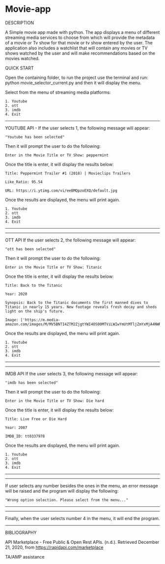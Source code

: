 # Movie-app

DESCRIPTION

A Simple movie app made with python. The app displays a menu of different streaming media services to choose from which will provide the metadata of a movie or Tv show for that movie or tv show entered by the user. The application also includes a watchlist that will contain any movies or TV shows watched by the user and will make recommendations based on the movies watched.


QUICK START

Open the containing folder, to run the project use the terminal and run: python movie_selector_current.py
and then it will display the menu.

Select from the menu of streaming media platforms:
```
1. Youtube
2. ott
3. imdb
4. Exit
```
****************************************************************
YOUTUBE API - 
If the user selects 1, the following message will appear:

```"Youtube has been selected"```


Then it will prompt the user to do the following:

```Enter in the Movie Title or TV Show: peppermint```

Once the title is enter, it will display the results below:
```
Title: Peppermint Trailer #1 (2018) | Movieclips Trailers

Like_Ratio: 95.54

URL: https://i.ytimg.com/vi/eeBMQpzoEXQ/default.jpg
```

Once the results are displayed, the menu will print again.
```
1. Youtube
2. ott
3. imdb
4. Exit
```
*****************************************************************




***************************************************************************************************************
OTT API
If the user selects 2, the following message will appear:

```"ott has been selected"```

Then it will prompt the user to do the following:

```Enter in the Movie Title or TV Show: Titanic```

Once the title is enter, it will display the results below:
```
Title: Back to the Titanic

Year: 2020

Synopsis: Back to the Titanic documents the first manned dives to Titanic in nearly 15 years. New footage reveals fresh decay and sheds light on the ship's future.

Image: ['https://m.media-amazon.com/images/M/MV5BNTI4ZTM2ZjgtYWI4OS00MTViLWIwYmUtMTljZmYxMjA4NWRhXkEyXkFqcGdeQXVyMTk1MDMwNjk@._V1_UY268_CR147,0,182,268_AL__QL50.jpg']
```
Once the results are displayed, the menu will print again.
```
1. Youtube
2. ott
3. imdb
4. Exit
```
***************************************************************************************************************




**************************************************************
IMDB API
If the user selects 3, the following message will appear:

```"imdb has been selected"```

Then it will prompt the user to do the following:

```Enter in the Movie Title or TV Show: Die hard```

Once the title is enter, it will display the results below:
```
Title: Live Free or Die Hard

Year: 2007

IMDB_ID: tt0337978
```
Once the results are displayed, the menu will print again.
```
1. Youtube
2. ott
3. imdb
4. Exit
```
***************************************************************




*************************************************************************************************************
If user selects any number besides the ones in the menu, an error message will be raised and the program will display the following:

```"Wrong option selection. Please select from the menu..."```
**************************************************************************************************************



*****************************************************************************
Finally, when the user selects number 4 in the menu, it will end the program.
*****************************************************************************



BIBLIOGRAPHY

API Marketplace - Free Public &amp; Open Rest APIs. (n.d.). Retrieved December 21, 2020, from https://rapidapi.com/marketplace

TA/AMP assistance


